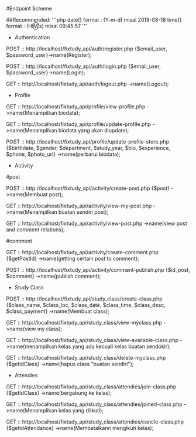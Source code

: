 #Endpoint Scheme

##Recommended:
	'''php
	date() format : (Y-m-d) misal 2018-08-18
	time() format : (H:m:s) misal 09:45:57
	'''

- Authentication

POST :: http://localhost/fixtudy_api/auth/register.php {$email_user, $password_user}->name(Register);

POST :: http://localhost/fixtudy_api/auth/login.php {$email_user, $password_user}->name(Login);

GET :: http://localhost/fixtudy_api/auth/logout.php ->name(Logout);


- Profile

GET :: http://localhost/fixtudy_api/profile/view-profile.php ->name(Menampilkan biodata);

GET :: http://localhost/fixtudy_api/profile/update-profile.php ->name(Menampilkan biodata yang akan diupdate);

POST :: http://localhost/fixtudy_api/profile/update-profile-store.php {$birthdate, $gender, $department, $study_year, $bio, $experience, $phone, $photo_url} ->name(perbarui biodata);


- Activity

#post

POST :: http://localhost/fixtudy_api/activity/create-post.php {$post} ->name(Membuat post);

GET :: http://localhost/fixtudy_api/activity/view-my-post.php ->name(Menampilkan buatan sendiri post);

GET :: http://localhost/fixtudy_api/activity/view-post.php ->name(view post and comment relations);

#comment

GET :: http://localhost/fixtudy_api/activity/create-comment.php {$getPostId} ->name(getting certain post to comment);

POST :: http://localhost/fixtudy_api/activity/comment-publish.php {$id_post, $comment} ->name(publish comment);


- Study Class

POST :: http://localhost/fixtudy_api/study_class/create-class.php {$class_name, $class_loc, $class_date, $class_time, $class_desc, $class_payment} ->name(Membuat class);

GET :: http://localhost/fixtudy_api/study_class/view-myclass.php  ->name(view my class);

GET :: http://localhost/fixtudy_api/study_class/view-available-class.php  ->name(menampilkan kelas yang ada kecuali kelas buatan sendokir);

GET :: http://localhost/fixtudy_api/study_class/delete-myclass.php {$getIdClass} ->name(hapus class "buatan sendiri");

- Attendies

GET :: http://localhost/fixtudy_api/study_class/attendies/join-class.php {$getIdClass} ->name(bergabung ke kelas);

GET :: http://localhost/fixtudy_api/study_class/attendies/joined-class.php ->name(Menampilkan kelas yang diikuti);

GET :: http://localhost/fixtudy_api/study_class/attendies/cancle-class.php {$getIdAttendance} ->name(Membatalkann mengikuti kelas);
